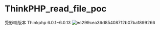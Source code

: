 # ThinkPHP_read_file_poc

受影响版本 Thinkphp 6.0.1~6.0.13
![ec299cea36d85408712b07ba1899266](https://github.com/MiCo-in/ThinkPHP_read_file_poc/assets/139094230/095b2d51-fb25-4706-a8b0-caf5d5683e76)


